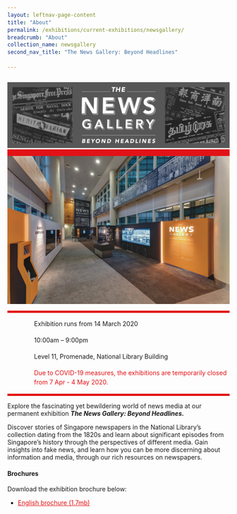 ```yaml
---
layout: leftnav-page-content
title: "About"
permalink: /exhibitions/current-exhibitions/newsgallery/
breadcrumb: "About"
collection_name: newsgallery
second_nav_title: "The News Gallery: Beyond Headlines"

---
```


<section class="sgds-section-about">
<div class="sgds-container">
    <div class="row">
        <div class="col is-full" style="border-bottom: 15px solid #E21216; padding: 12px 0 0 0;">
            <img src="/images/event-images/newsgallery/TNG_1200x355.jpg" alt="A title card labelled The News Gallery">
        </div>
    </div>    
    <div class="row">
        <div class="col is-full" style="padding: 0 0 12px 0;">
            <img src="/images/event-images/newsgallery/TNG_about.jpg" alt="A photo showing an overview of the News Gallery">
        </div>
    </div>
        <div class="row">
            <div class="col" style="border-top: 5px solid #E21216; border-bottom: 5px solid #E21216;">
                <ul style="list-style: none; margin-left: 0px;">
                    <li style="margin-bottom: 1rem;">
                        <span class="sgds-icon sgds-icon-calendar" style="font-size: 150%; display: inline-block; float: left; vertical-align: middle;"></span>
                        <div style="line-height: 150%; padding-left: 2.3rem;">Exhibition runs from 14 March 2020</div>
                    </li> 
                    <li style="margin-bottom: 1rem;">
                        <span class="sgds-icon sgds-icon-clock" style="font-size: 150%; display: inline-block; float: left; vertical-align: middle;"></span>
                        <div style="line-height: 150%; padding-left: 2.3rem;">10:00am – 9:00pm</div>
                    </li>          
                    <li style="margin-bottom: 1rem;">
                        <span class="sgds-icon sgds-icon-map" style="font-size: 150%; display: inline-block; float: left; vertical-align: middle;"></span>
                        <div style="line-height: 150%; padding-left: 2.3rem;">Level 11, Promenade, National Library Building</div>
                    </li>                    
                    <li style="margin-bottom: 1rem;">
                        <span class="sgds-icon sgds-icon-triangle-warning" style="font-size: 150%; display: inline-block; float: left; vertical-align: middle; color: #E21216"></span>
                        <div style="line-height: 150%; padding-left: 2.3rem; color: #E21216">Due to COVID-19 measures, the exhibitions are temporarily closed from 7 Apr - 4 May 2020.</div>
                    </li>
                    </ul>
                </div>
            </div>
</div>
    
<div class="sgds-container">
    <div class="row">
        <div class="col is-full padding--top--lg">
        <p>Explore the fascinating yet bewildering world of news media at our permanent exhibition <strong><em>The News Gallery: Beyond Headlines.</em></strong></p>
        <p>Discover stories of Singapore newspapers in the National Library’s collection dating from the 1820s and learn about significant episodes from Singapore’s history through the perspectives of different media. Gain insights into fake news, and learn how you can be more discerning about information and media, through our rich resources on newspapers.</p>
        </div>
    </div>
</div>


<div class="sgds-container">
    <div class="row">
        <div class="col is-full padding--top--lg">
            <h4>Brochures</h4>
            <p style="margin-top: 5px;">Download the exhibition brochure below:</p>
            <ul>
            <li style="margin-bottom: 1rem;">
                <a href="/files/newsgallery/The%20News%20Gallery_DL%20Brochure_EN.pdf" style="color:#E21216;">English brochure (1.7mb)</a>
            </li> 
            </ul>
        </div>
    </div>
</div>
</section>